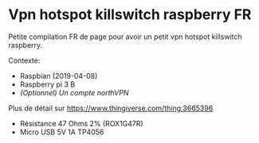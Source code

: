 # Vpn hotspot killswitch raspberry FR
Petite compilation FR de page pour avoir un petit vpn hotspot killswitch raspberry.

Contexte:
* Raspbian (2019-04-08)
* Raspberry pi 3 B
* _(Optionnel) Un compte northVPN_

Plus de détail sur https://www.thingiverse.com/thing:3665396
* Résistance 47 Ohms 2% (ROX1G47R)
* Micro USB 5V 1A TP4056